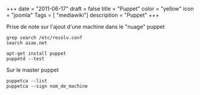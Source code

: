 +++
date = "2011-06-17"
draft = false
title = "Puppet"
color = "yellow"
icon = "joomla"
Tags = [ "mediawiki"]
description = "Puppet"
+++

Prise de note sur l'ajout d'une machine dans le "nuage" puppet

    grep search /etc/resolv.conf 
    search azae.net

    apt-get install puppet
    puppetd --test

Sur le master puppet

    puppetca --list
    puppetca --sign nom_de_machine
